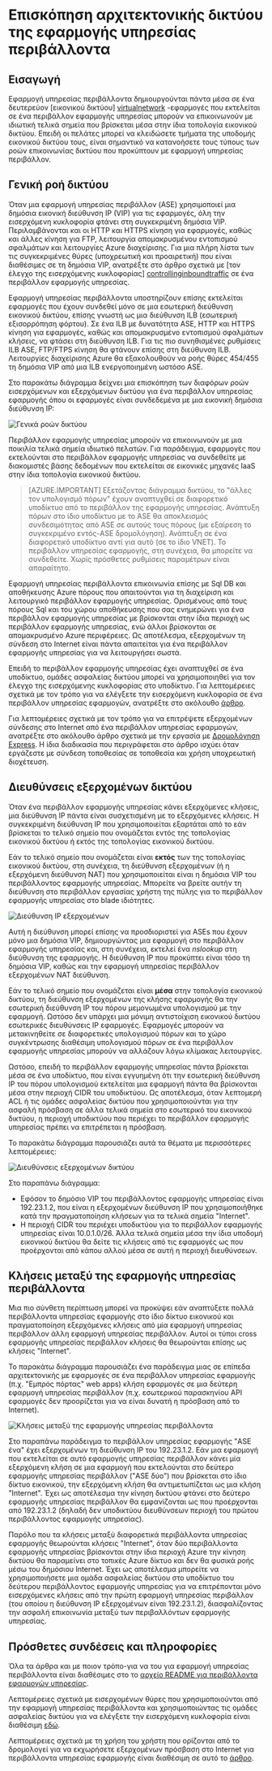 <properties 
    pageTitle="Επισκόπηση αρχιτεκτονικής δικτύου της εφαρμογής υπηρεσίας περιβάλλοντα" 
    description="Επισκόπηση της αρχιτεκτονικής του δικτύου τοπολογία ofApp περιβάλλοντα τεχνικής υποστήριξης." 
    services="app-service" 
    documentationCenter="" 
    authors="stefsch" 
    manager="wpickett" 
    editor=""/>

<tags 
    ms.service="app-service" 
    ms.workload="na" 
    ms.tgt_pltfrm="na" 
    ms.devlang="na" 
    ms.topic="article" 
    ms.date="10/04/2016" 
    ms.author="stefsch"/>   

# <a name="network-architecture-overview-of-app-service-environments"></a>Επισκόπηση αρχιτεκτονικής δικτύου της εφαρμογής υπηρεσίας περιβάλλοντα

## <a name="introduction"></a>Εισαγωγή ##
Εφαρμογή υπηρεσίας περιβάλλοντα δημιουργούνται πάντα μέσα σε ένα δευτερεύον [εικονικού δικτύου] [ virtualnetwork] -εφαρμογές που εκτελείται σε ένα περιβάλλον εφαρμογής υπηρεσίας μπορούν να επικοινωνούν με ιδιωτική τελικά σημεία που βρίσκεται μέσα στην ίδια τοπολογία εικονικού δικτύου.  Επειδή οι πελάτες μπορεί να κλειδώσετε τμήματα της υποδομής εικονικού δικτύου τους, είναι σημαντικό να κατανοήσετε τους τύπους των ροών επικοινωνίας δικτύου που προκύπτουν με εφαρμογή υπηρεσίας περιβάλλον.

## <a name="general-network-flow"></a>Γενική ροή δικτύου ##
 
Όταν μια εφαρμογή υπηρεσίας περιβάλλον (ASE) χρησιμοποιεί μια δημόσια εικονική διεύθυνση IP (VIP) για τις εφαρμογές, όλη την εισερχόμενη κυκλοφορία φτάνει στη συγκεκριμένη δημόσια VIP.  Περιλαμβάνονται και οι HTTP και HTTPS κίνηση για εφαρμογές, καθώς και άλλες κίνηση για FTP, λειτουργία απομακρυσμένου εντοπισμού σφαλμάτων και λειτουργίες Azure διαχείρισης.  Για μια πλήρη λίστα των τις συγκεκριμένες θύρες (υποχρεωτική και προαιρετική) που είναι διαθέσιμες σε τη δημόσια VIP, ανατρέξτε στο άρθρο σχετικά με [τον έλεγχο της εισερχόμενης κυκλοφορίας] [ controllinginboundtraffic] σε ένα περιβάλλον εφαρμογής υπηρεσίας. 

Εφαρμογή υπηρεσίας περιβάλλοντα υποστηρίζουν επίσης εκτελείται εφαρμογές που έχουν συνδεθεί μόνο σε μια εσωτερική διεύθυνση εικονικού δικτύου, επίσης γνωστή ως μια διεύθυνση ILB (εσωτερική εξισορρόπηση φόρτου).  Σε ένα ILB με δυνατότητα ASE, HTTP και HTTPS κίνηση για εφαρμογές, καθώς και απομακρυσμένο εντοπισμού σφαλμάτων κλήσεις, να φτάσει στη διεύθυνση ILB.  Για τις πιο συνηθισμένες ρυθμίσεις ILB ASE, FTP/FTPS κίνηση θα φτάνουν επίσης στη διεύθυνση ILB.  Λειτουργίες διαχείρισης Azure θα εξακολουθούν να ροής θύρες 454/455 τη δημόσια VIP από μια ILB ενεργοποιημένη ωστόσο ASE.

Στο παρακάτω διάγραμμα δείχνει μια επισκόπηση των διαφόρων ροών εισερχόμενων και εξερχόμενων δικτύου για ένα περιβάλλον υπηρεσίας εφαρμογής όπου οι εφαρμογές είναι συνδεδεμένα με μια εικονική δημόσια διεύθυνση IP:

![Γενικά ροών δικτύου][GeneralNetworkFlows]

Περιβάλλον εφαρμογής υπηρεσίας μπορούν να επικοινωνούν με μια ποικιλία τελικά σημεία ιδιωτικό πελατών.  Για παράδειγμα, εφαρμογές που εκτελούνται στο περιβάλλον εφαρμογής υπηρεσίας να συνδεθείτε με διακομιστές βάσης δεδομένων που εκτελείται σε εικονικές μηχανές IaaS στην ίδια τοπολογία εικονικού δικτύου.

>[AZURE.IMPORTANT] Εξετάζοντας διάγραμμα δικτύου, το "άλλες τον υπολογισμό πόρων" έχουν αναπτυχθεί σε διαφορετικό υποδίκτυο από το περιβάλλον της εφαρμογής υπηρεσίας. Ανάπτυξη πόρων στο ίδιο υποδίκτυο με το ASE θα αποκλεισμός συνδεσιμότητας από ASE σε αυτούς τους πόρους (με εξαίρεση το συγκεκριμένο εντός-ASE δρομολόγηση). Ανάπτυξη σε ένα διαφορετικό υποδίκτυο αντί για αυτό (σε το ίδιο VNET). Το περιβάλλον υπηρεσίας εφαρμογής, στη συνέχεια, θα μπορείτε να συνδεθείτε. Χωρίς πρόσθετες ρυθμίσεις παραμέτρων είναι απαραίτητο.

Εφαρμογή υπηρεσίας περιβάλλοντα επικοινωνία επίσης με Sql DB και αποθήκευσης Azure πόρους που απαιτούνται για τη διαχείριση και λειτουργικό περιβάλλον εφαρμογής υπηρεσίας.  Ορισμένους από τους πόρους Sql και του χώρου αποθήκευσης που σας ενημερώνει για ένα περιβάλλον εφαρμογής υπηρεσίας με βρίσκονται στην ίδια περιοχή ως περιβάλλον εφαρμογής υπηρεσίας, ενώ άλλοι βρίσκονται σε απομακρυσμένο Azure περιφέρειες.  Ως αποτέλεσμα, εξερχομένων τη σύνδεση στο Internet είναι πάντα απαιτείται για ένα περιβάλλον εφαρμογής υπηρεσίας για να λειτουργήσει σωστά. 

Επειδή το περιβάλλον εφαρμογής υπηρεσίας έχει αναπτυχθεί σε ένα υποδίκτυο, ομάδες ασφαλείας δικτύου μπορεί να χρησιμοποιηθεί για τον έλεγχο της εισερχόμενης κυκλοφορίας στο υποδίκτυο.  Για λεπτομέρειες σχετικά με τον τρόπο για να ελέγξετε την εισερχόμενη κυκλοφορία σε ένα περιβάλλον υπηρεσίας εφαρμογών, ανατρέξτε στο ακόλουθο [άρθρο][controllinginboundtraffic].

Για λεπτομέρειες σχετικά με τον τρόπο για να επιτρέψετε εξερχομένων σύνδεσης στο Internet από ένα περιβάλλον υπηρεσίας εφαρμογών, ανατρέξτε στο ακόλουθο άρθρο σχετικά με την εργασία με [Δρομολόγηση Express][ExpressRoute].  Η ίδια διαδικασία που περιγράφεται στο άρθρο ισχύει όταν εργάζεστε με σύνδεση τοποθεσίας σε τοποθεσία και χρήση υποχρεωτική διοχέτευση.

## <a name="outbound-network-addresses"></a>Διευθύνσεις εξερχομένων δικτύου ##
Όταν ένα περιβάλλον εφαρμογής υπηρεσίας κάνει εξερχόμενες κλήσεις, μια διεύθυνση IP πάντα είναι συσχετισμένη με το εξερχόμενες κλήσεις.  Η συγκεκριμένη διεύθυνση IP που χρησιμοποιείται εξαρτάται από το εάν βρίσκεται το τελικό σημείο που ονομάζεται εντός της τοπολογίας εικονικού δικτύου ή εκτός της τοπολογίας εικονικού δικτύου.

Εάν το τελικό σημείο που ονομάζεται είναι **εκτός** των της τοπολογίας εικονικού δικτύου, στη συνέχεια, τη διεύθυνση εξερχομένων (ή η εξερχόμενη διεύθυνση NAT) που χρησιμοποιείται είναι η δημόσια VIP του περιβάλλοντος εφαρμογής υπηρεσίας.  Μπορείτε να βρείτε αυτήν τη διεύθυνση στο περιβάλλον εργασίας χρήστη της πύλης για το περιβάλλον εφαρμογής υπηρεσίας στο blade ιδιότητες.
 
![Διεύθυνση IP εξερχομένων][OutboundIPAddress]

Αυτή η διεύθυνση μπορεί επίσης να προσδιοριστεί για ASEs που έχουν μόνο μια δημόσια VIP, δημιουργώντας μια εφαρμογή στο περιβάλλον εφαρμογής υπηρεσίας και, στη συνέχεια, εκτελεί ένα *nslookup* στη διεύθυνση της εφαρμογής. Η διεύθυνση IP που προκύπτει είναι τόσο τη δημόσια VIP, καθώς και την εφαρμογή υπηρεσίας περιβάλλον εξερχομένων NAT διεύθυνση.

Εάν το τελικό σημείο που ονομάζεται είναι **μέσα** στην τοπολογία εικονικού δικτύου, τη διεύθυνση εξερχομένων της κλήσης εφαρμογής θα την εσωτερική διεύθυνση IP του πόρου μεμονωμένα υπολογισμού με την εφαρμογή.  Ωστόσο δεν υπάρχει μια μόνιμη αντιστοίχιση εικονικού δικτύου εσωτερικές διευθύνσεις IP εφαρμογές.  Εφαρμογές μπορούν να μετακινηθείτε σε διαφορετικές υπολογισμού πόρων και το χώρο συγκέντρωσης διαθέσιμη υπολογισμού πόρων σε ένα περιβάλλον εφαρμογής υπηρεσίας μπορούν να αλλάζουν λόγω κλίμακας λειτουργίες.

Ωστόσο, επειδή το περιβάλλον εφαρμογής υπηρεσίας πάντα βρίσκεται μέσα σε ένα υποδίκτυο, που είναι εγγυημένη ότι την εσωτερική διεύθυνση IP του πόρου υπολογισμού εκτελείται μια εφαρμογή πάντα θα βρίσκονται μέσα στην περιοχή CIDR του υποδικτύου.  Ως αποτέλεσμα, όταν λεπτομερή ACL ή τις ομάδες ασφαλείας δικτύου που χρησιμοποιούνται για την ασφαλή πρόσβαση σε άλλα τελικά σημεία στο εσωτερικό του εικονικού δικτύου, η περιοχή υποδικτύου που περιέχει το περιβάλλον εφαρμογής υπηρεσίας πρέπει να επιτρέπεται η πρόσβαση.

Το παρακάτω διάγραμμα παρουσιάζει αυτά τα θέματα με περισσότερες λεπτομέρειες:

![Διευθύνσεις εξερχομένων δικτύου][OutboundNetworkAddresses]

Στο παραπάνω διάγραμμα:

- Εφόσον το δημόσιο VIP του περιβάλλοντος εφαρμογής υπηρεσίας είναι 192.23.1.2, που είναι η εξερχομένων διεύθυνση IP που χρησιμοποιήθηκε κατά την πραγματοποίηση κλήσεων για τα τελικά σημεία "Internet".
- Η περιοχή CIDR του περιέχει υποδικτύου για το περιβάλλον εφαρμογής υπηρεσίας είναι 10.0.1.0/26.  Άλλα τελικά σημεία μέσα την ίδια υποδομή εικονικού δικτύου θα δείτε τις κλήσεις από τις εφαρμογές ως που προέρχονται από κάπου αλλού μέσα σε αυτή η περιοχή διευθύνσεων.

## <a name="calls-between-app-service-environments"></a>Κλήσεις μεταξύ της εφαρμογής υπηρεσίας περιβάλλοντα ##
Μια πιο σύνθετη περίπτωση μπορεί να προκύψει εάν αναπτύξετε πολλά περιβάλλοντα υπηρεσίας εφαρμογής στο ίδιο δίκτυο εικονικού και πραγματοποίηση εξερχόμενες κλήσεις από μία εφαρμογή υπηρεσίας περιβάλλον άλλη εφαρμογή υπηρεσίας περιβάλλον.  Αυτοί οι τύποι cross εφαρμογής υπηρεσίας περιβάλλον κλήσεις θα θεωρούνται επίσης ως κλήσεις "Internet".

Το παρακάτω διάγραμμα παρουσιάζει ένα παράδειγμα μιας σε επίπεδα αρχιτεκτονικής με εφαρμογές σε ένα περιβάλλον υπηρεσίας εφαρμογής (π.χ. "Εμπρός πόρτας" web apps) κλήση εφαρμογές σε μια δεύτερη εφαρμογή υπηρεσίας περιβάλλον (π.χ. εσωτερικού παρασκηνίου API εφαρμογές δεν προορίζεται για να είναι δυνατή η πρόσβαση από το Internet). 

![Κλήσεις μεταξύ της εφαρμογής υπηρεσίας περιβάλλοντα][CallsBetweenAppServiceEnvironments] 

Στο παραπάνω παράδειγμα το περιβάλλον υπηρεσίας εφαρμογής "ASE ένα" έχει εξερχομένων τη διεύθυνση IP του 192.23.1.2.  Εάν μια εφαρμογή που εκτελείται σε αυτό εφαρμογής υπηρεσίας περιβάλλον κάνει μία εξερχόμενη κλήση σε μια εφαρμογή που εκτελούνται στο δεύτερο εφαρμογής υπηρεσίας περιβάλλον ("ASE δύο") που βρίσκεται στο ίδιο δίκτυο εικονικού, την εξερχόμενη κλήση θα αντιμετωπίζεται ως μια κλήση "Internet".  Έχει ως αποτέλεσμα την κίνηση δικτύου φτάνει στο δεύτερο εφαρμογής υπηρεσίας περιβάλλον θα εμφανίζονται ως που προέρχονται από 192.23.1.2 (δηλαδή δεν υποδικτύου διευθύνσεων περιοχή του πρώτου περιβάλλοντος εφαρμογής υπηρεσίας).

Παρόλο που τα κλήσεις μεταξύ διαφορετικά περιβάλλοντα υπηρεσίας εφαρμογής θεωρούνται κλήσεις "Internet", όταν δύο περιβάλλοντα εφαρμογής υπηρεσίας βρίσκονται στην ίδια περιοχή Azure την κίνηση δικτύου θα παραμείνει στο τοπικές Azure δίκτυο και δεν θα φυσικά ροής μέσω του δημόσιου Internet.  Έχει ως αποτέλεσμα μπορείτε να χρησιμοποιήσετε μια ομάδα ασφαλείας δικτύου στο υποδίκτυο του δεύτερου περιβάλλοντος εφαρμογής υπηρεσίας για να επιτρέπονται μόνο εισερχόμενες κλήσεις από την πρώτη εφαρμογή υπηρεσίας περιβάλλον (του οποίου η διεύθυνση IP εξερχομένων είναι 192.23.1.2), διασφαλίζοντας την ασφαλή επικοινωνία μεταξύ των περιβαλλόντων εφαρμογής υπηρεσίας.

## <a name="additional-links-and-information"></a>Πρόσθετες συνδέσεις και πληροφορίες ##
Όλα τα άρθρα και με ποιον τρόπο-για να του για εφαρμογή υπηρεσίας περιβάλλοντα είναι διαθέσιμες στο το [αρχείο README για περιβάλλοντα εφαρμογών υπηρεσίας](../app-service/app-service-app-service-environments-readme.md).

Λεπτομέρειες σχετικά με εισερχομένων θύρες που χρησιμοποιούνται από την εφαρμογή υπηρεσίας περιβάλλοντα και χρησιμοποιώντας τις ομάδες ασφαλείας δικτύου για να ελέγξετε την εισερχόμενη κυκλοφορία είναι διαθέσιμη [εδώ][controllinginboundtraffic].

Λεπτομέρειες σχετικά με τη χρήση του χρήστη που ορίζονται από το δρομολογεί για να εκχωρήσετε εξερχομένων πρόσβαση στο Internet για περιβάλλοντα υπηρεσίας εφαρμογής είναι διαθέσιμη σε αυτό το [άρθρο][ExpressRoute]. 


<!-- LINKS -->
[virtualnetwork]: http://azure.microsoft.com/services/virtual-network/
[controllinginboundtraffic]:  http://azure.microsoft.com/documentation/articles/app-service-app-service-environment-control-inbound-traffic/
[ExpressRoute]:  http://azure.microsoft.com/documentation/articles/app-service-app-service-environment-network-configuration-expressroute/

<!-- IMAGES -->
[GeneralNetworkFlows]: ./media/app-service-app-service-environment-network-architecture-overview/NetworkOverview-1.png
[OutboundIPAddress]: ./media/app-service-app-service-environment-network-architecture-overview/OutboundIPAddress-1.png
[OutboundNetworkAddresses]: ./media/app-service-app-service-environment-network-architecture-overview/OutboundNetworkAddresses-1.png
[CallsBetweenAppServiceEnvironments]: ./media/app-service-app-service-environment-network-architecture-overview/CallsBetweenEnvironments-1.png

